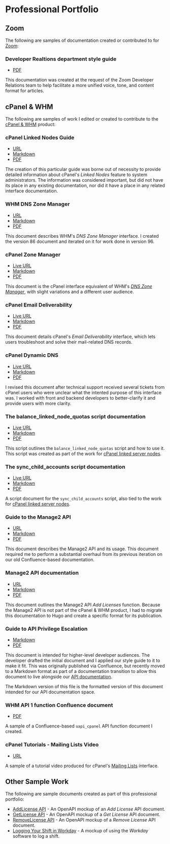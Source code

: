 # Professional Portfolio

## Zoom

The following are samples of documentation created or contributed to for [Zoom](https://zoom.us/):

### Developer Realtions department style guide

* [PDF](https://github.com/ashleykinard/samples/blob/origin/DevRelStyleGuide.pdf)

This documentation was created at the request of the Zoom Developer Relations team to help facilitate a more unified voice, tone, and content format for articles.

## cPanel & WHM

The following are samples of work I edited or created to contribute to the [cPanel & WHM](https://www.cpanel.net) product:

### cPanel Linked Nodes Guide

* [URL](https://docs.cpanel.net/knowledge-base/general-systems-administration/cpanel-linked-nodes-guide/)
* [Markdown](cPanel-LinkedNodesGuide)
* [PDF](cPanel-LinkedNodesGuide.pdf)

The creation of this particular guide was borne out of necessity to provide detailed information about cPanel's *Linked Nodes* feature to system administrators. The information was considered important, but did not have its place in any existing documentation, nor did it have a place in any related interface documentation.

### WHM DNS Zone Manager

* [URL](https://docs.cpanel.net/whm/dns-functions/dns-zone-manager/)
* [Markdown](https://github.com/ashleykinard/samples/blob/origin/DNSZoneManager)
* [PDF](https://github.com/ashleykinard/samples/blob/origin/DNSZoneManager.pdf)

This document describes WHM's *DNS Zone Manager* interface. I created the version 86 document and iterated on it for work done in version 96.

### cPanel Zone Manager

* [Live URL](https://docs.cpanel.net/cpanel/domains/zone-editor/)
* [Markdown](ZoneEditor)
* [PDF](ZoneEditor.pdf)

This document is the cPanel interface equivalent of WHM's [*DNS Zone Manager*](#dns-zone-manager), with slight variations and a different user audience.

### cPanel Email Deliverability

* [Live URL](https://docs.cpanel.net/cpanel/email/email-deliverability-in-cpanel/)
* [Markdown](EmailDeliverabilityincPanel)
* [PDF](EmailDeliverabilityincPanel.pdf)

This document details cPanel's *Email Deliverability* interface, which lets users troubleshoot and solve their mail-related DNS records.

### cPanel Dynamic DNS

* [Live URL](https://docs.cpanel.net/cpanel/domains/dynamic-dns/)
* [Markdown](cPanel-DynamicDNS)
* [PDF](cPanel-DynamicDNS.pdf)

I revised this document after technical support received several tickets from cPanel users who were unclear what the intented purpose of this interface was. I worked with front and backend developers to better-clarify it and provide users with more clarity.

### The balance_linked_node_quotas script documentation

* [Live URL](https://docs.cpanel.net/whm/scripts/the-balance_linked_node_quotas-script/)
* [Markdown](balance_linked_nodes_quota-script)
* [PDF](balance_linked_node_quotas-script.pdf)

This script outlines the `balance_linked_node_quotas` script and how to use it. This script was created as part of the work for [cPanel linked server nodes](#cpanel-linked-nodes-guide).

### The sync_child_accounts script documentation

* [Live URL](https://docs.cpanel.net/whm/scripts/the-sync_child_accounts-script/)
* [Markdown](sync-child-node-script)
* [PDF](sync-child-node-script.pdf)

A script document for the `sync_child_accounts` script, also tied to the work for [cPanel linked server nodes](#cpanel-linked-nodes-guide).

### Guide to the Manage2 API

* [URL](https://docs.cpanel.net/manage2/knowledge-base/guide-to-the-manage2-api/)
* [Markdown](GuidetotheManage2API)
* [PDF](GuidetotheManage2API.pdf)

This document describes the Manage2 API and its usage. This document required me to perform a substantial overhaul from its previous iteration on our old Confluence-based documentation.

### Manage2 API documentation

* [URL](https://docs.cpanel.net/manage2/api/manage2-api-add-licenses/)
* [Markdown](Manage2APIFunction-AddLicenses)
* [PDF](Manage2APIFunctions-AddLicenses.pdf)

This document outlines the Manage2 API *Add Licenses* function. Because the Manage2 API is not part of the cPanel & WHM product, I had to migrate this documentation to Hugo and create a specific format for its publication.

### Guide to API Privilege Escalation

* [Markdown](GuidetoAPIPrivilegeEscalation-AdminModule)
* [PDF](DD-GuidetoAPIPrivilegeEscalation-TheAdminModuleMethod.pdf)

This document is intended for higher-level developer audiences. The developer drafted the initial document and I applied our style guide to it to make it fit. This was originally published via Confluence, but recently moved to a Markdown format as part of a documentation transition to allow this document to live alongside our [API documentation](https://api.docs.cpanel.net/).

The Markdown version of this file is the formatted version of this document intended for our API documentation space.

### WHM API 1 function Confluence document

* [PDF](Confluence-WHMAPI1Functions-uapi_cpanel.pdf)

A sample of a Confluence-based `uapi_cpanel` API function document I created.

### cPanel Tutorials - Mailing Lists Video

* [URL](https://www.youtube.com/watch?v=Nmot-5sgdj4&t)

A sample of a tutorial video produced for cPanel's [Mailing Lists](https://docs.cpanel.net/cpanel/email/mailing-lists/) interface.

## Other Sample Work

The following are sample documents created as part of this professional portfolio:

* [AddLicense API](https://app.swaggerhub.com/apis/ashleykinard/addlicense/1.0.0) - An OpenAPI mockup of an *Add License* API document.
* [GetLicense API](https://app.swaggerhub.com/apis/ashleykinard/getlicense/1.0.0#/default/getLicense) - An OpenAPI mockup of a *Get License* API document.
* [RemoveLicense API](https://app.swaggerhub.com/apis/ashleykinard/removelicense/1.0.0) - An OpenAPI mockup of a *Remove License* API document.
* [Logging Your Shift in Workday](https://github.com/ashleykinard/samples/blob/origin/WorkdaySample.pdf) - A mockup of using the *Workday* software to log a shift.
